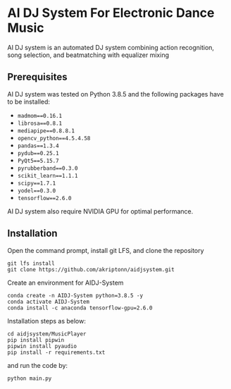 AI DJ System For Electronic Dance Music
=======================================

AI DJ system is an automated DJ system combining action recognition, song selection, and beatmatching with equalizer mixing

Prerequisites
-------------

AI DJ system was tested on Python 3.8.5 and the following packages have to be installed:

- `madmom==0.16.1`
- `librosa==0.8.1`
- `mediapipe==0.8.8.1`
- `opencv_python==4.5.4.58`
- `pandas==1.3.4`
- `pydub==0.25.1`
- `PyQt5==5.15.7`
- `pyrubberband==0.3.0`
- `scikit_learn==1.1.1`
- `scipy==1.7.1`
- `yodel==0.3.0`
- `tensorflow==2.6.0`

AI DJ system also require NVIDIA GPU for optimal performance.

Installation
-------------
Open the command prompt, install git LFS, and clone the repository
```
git lfs install
git clone https://github.com/akriptonn/aidjsystem.git
```
Create an environment for AIDJ-System
```
conda create -n AIDJ-System python=3.8.5 -y
conda activate AIDJ-System
conda install -c anaconda tensorflow-gpu=2.6.0
```
Installation steps as below:
```
cd aidjsystem/MusicPlayer
pip install pipwin
pipwin install pyaudio
pip install -r requirements.txt
```
and run the code by:
```
python main.py
```
